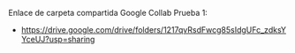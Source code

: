 Enlace de carpeta compartida Google Collab Prueba 1:
* https://drive.google.com/drive/folders/1217qvRsdFwcg85sIdgUFc_zdksYYceUJ?usp=sharing
